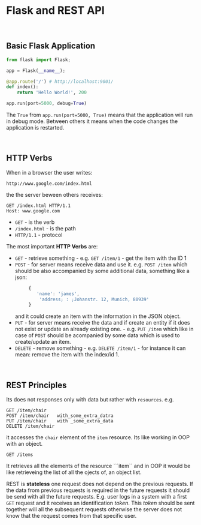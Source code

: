 # Flask and REST API

<br>

## Basic Flask Application

```python
from flask import Flask;

app = Flask(__name__);

@app.route('/') # http://localhost:9001/
def index():
    return 'Hello World!', 200

app.run(port=5000, debug=True)
```

The ```True``` from ```app.run(port=5000, True)``` means that the application will run in debug mode. Between others it means when the code changes the application is restarted.

<br>

## HTTP Verbs

When in a browser the user writes:

```http://www.google.com/index.html```

the the server beween others receives:
```http
GET /index.html HTTP/1.1
Host: www.google.com
```

+ ```GET``` - is the verb
+ ```/index.html```   - is the path
+ ```HTTP/1.1``` - protocol

The most important **HTTP Verbs** are:

+ ```GET``` - retrieve something  - e.g. ```GET /item/1``` - get the item with the ID 1
+ ```POST``` - for server means receive data and use it. 
  e.g. ```POST /item``` 
  which should be also accompanied by some additional data, something like a json:
   ```javascript
        {
           'name': 'james', 
            'address; : ;Johanstr. 12, Munich, 80939' 
        } 
    ```
    and it could create an item with the information in the JSON object.
+ ```PUT``` - for server means receive the data and if create an entity if it does not exist or update an already existing one. - e.g. ```PUT /item``` which like in case of ```POST``` should be acompanied by some data which is used to create/update an item.
+ ```DELETE``` - remove something - e.g. ```DELETE /item/1``` - for instance it can mean: remove the item with the index/id 1.

<br>

## REST Principles

Its does not responses only with data but rather with ```resources```.
e.g.
```
GET /item/chair
POST /item/chair   with_some_extra_datra
PUT /item/chair    with _some_extra_data
DELETE /item/chair
```
it accesses the ```chair``` element of the  ```item``` resource. Its like working in OOP with an object.

```
GET /items
```
It retrieves all the elements of the resource ```item`` and in OOP it would be like retrieveing the list of all the ojects of, an object list. 

REST is **stateless** one request does not depend on the previous requests. If the data from previous requests is required in the future requests it should be send with all the future requests. E.g. user logs in a system with a first ```GET``` request and it receives an identification *token*. This *token* should be sent together will all the subsequent requests otherwise the server does not know that the request comes from that specific user.


